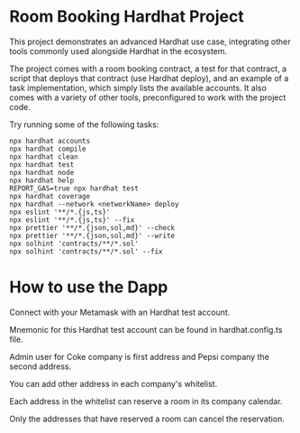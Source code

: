 # Room Booking Hardhat Project

This project demonstrates an advanced Hardhat use case, integrating other tools commonly used alongside Hardhat in the ecosystem.

The project comes with a room booking contract, a test for that contract, a script that deploys that contract (use Hardhat deploy), and an example of a task implementation, which simply lists the available accounts. It also comes with a variety of other tools, preconfigured to work with the project code.

Try running some of the following tasks:

```shell
npx hardhat accounts
npx hardhat compile
npx hardhat clean
npx hardhat test
npx hardhat node
npx hardhat help
REPORT_GAS=true npx hardhat test
npx hardhat coverage
npx hardhat --network <networkName> deploy
npx eslint '**/*.{js,ts}'
npx eslint '**/*.{js,ts}' --fix
npx prettier '**/*.{json,sol,md}' --check
npx prettier '**/*.{json,sol,md}' --write
npx solhint 'contracts/**/*.sol'
npx solhint 'contracts/**/*.sol' --fix
```


# How to use the Dapp

Connect with your Metamask with an Hardhat test account.

Mnemonic for this Hardhat test account can be found in hardhat.config.ts file.

Admin user for Coke company is first address and Pepsi company the second address.

You can add other address in each company's whitelist.

Each address in the whitelist can reserve a room in its company calendar.

Only the addresses that have reserved a room can cancel the reservation.